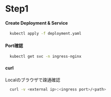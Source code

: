 # Step1
#### Create Deployment & Service
```bash
  kubectl apply -f deployment.yaml
```

#### Port確認
```bash
  kubectl get svc -n ingress-nginx
```

#### curl
Localのブラウザで疎通確認
```bash
  curl -v <external ip>:<ingress port>/<path>
```